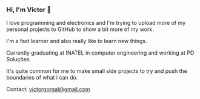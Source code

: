 ### Hi, I'm Victor 👋

I love programming and electronics and I'm trying to upload more of my personal projects to GitHub to show a bit more of my work.

I'm a fast learner and also really like to learn new things.

Currently graduating at INATEL in computer engineering and working at PD Soluções.

It's quite common for me to make small side projects to try and push the boundaries of what i can do.

Contact: victorgorgal@gmail.com
